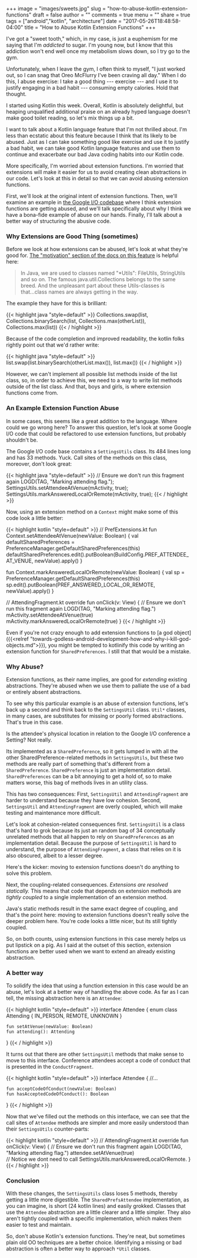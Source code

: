 +++
image = "images/sweets.jpg"
slug = "how-to-abuse-kotlin-extension-functions"
draft = false
author = ""
comments = true
menu = ""
share = true
tags = ["android","kotlin", "architecture"]
date = "2017-05-26T18:48:58-04:00"
title = "How to Abuse Kotlin Extension Functions"
+++

I've got a "sweet tooth," which, in my case, is just a euphemism for me saying that I'm *addicted* to sugar. I'm young now, but I know that this addiction won't end well once my metabolism slows down, so I try go to the gym. 

Unfortunately, when I leave the gym, I often think to myself, "I just worked out, so I can snag that Oreo McFlurry I've been craving all day." When I do this, I abuse exercise: I take a good thing --- exercise --- and I use it to justify engaging in a bad habit --- consuming empty calories. Hold that thought.

I started using Kotlin this week. Overall, Kotlin is absolutely delightful, but heaping unqualified additional praise on an already hyped language doesn't make good toilet reading, so let's mix things up a bit.

I want to talk about a Kotlin language feature that I'm not thrilled about. I'm less than ecstatic about this feature because I think that its likely to be abused. Just as I can take something good like exercise and use it to justify a bad habit, we can take good Kotlin language features and use them to continue and exacerbate our bad Java coding habits into our Kotlin code.

More specifically, I'm worried about extension functions. I'm worried that extensions will make it easier for us to avoid creating clean abstractions in our code. Let's look at this in detail so that we can avoid abusing extension functions. 

First, we'll look at the original intent of extension functions. Then, we'll examine an example in [the Google I/O codebase](https://github.com/google/iosched) where I think extension functions are getting abused, and we'll talk specifically about why I think we have a bona-fide example of abuse on our hands. Finally, I'll talk about a better way of structuring the abusive code.

### Why Extensions are Good Thing (sometimes)

Before we look at how extensions can be abused, let's look at what they're good for. [The "motivation" section of the docs on this feature](https://kotlinlang.org/docs/reference/extensions.html#motivation) is helpful here:

>In Java, we are used to classes named "*Utils": FileUtils, StringUtils and so on. The famous java.util.Collections belongs to the same breed. And the unpleasant part about these Utils-classes is that...class names are always getting in the way.

The example they have for this is brilliant:

{{< highlight java "style=default" >}}
Collections.swap(list, 
                Collections.binarySearch(list, Collections.max(otherList)), 
                Collections.max(list))
{{< / highlight >}}

Because of the code completion and improved readability, the kotlin folks rightly point out that we'd rather write:

{{< highlight java "style=default" >}}
list.swap(list.binarySearch(otherList.max()), list.max())
{{< / highlight >}}

However, we can't implement all possible list methods inside of the list class, so, in order to achieve this, we need to a way to write list methods outside of the list class. And that, boys and girls, is where extension functions come from.

### An Example Extension Function Abuse

In some cases, this seems like a great addition to the language. Where could we go wrong here? To answer this question, let's look at some Google I/O code that could be refactored to use extension functions, but probably shouldn't be.

The Google I/O code base contains a `SettingsUtils` class. Its 484 lines long and has 33 methods. Yuck. Call sites of the methods on this class, moreover, don't look great:

{{< highlight java "style=default" >}}
// Ensure we don't run this fragment again
LOGD(TAG, "Marking attending flag.");
SettingsUtils.setAttendeeAtVenue(mActivity, true);
SettingsUtils.markAnsweredLocalOrRemote(mActivity, true);
{{< / highlight >}}

Now, using an extension method on a `Context` might make some of this code look a little better:

{{< highlight kotlin "style=default" >}}
// PrefExtensions.kt
fun Context.setAttendeeAtVenue(newValue: Boolean) {
    val defaultSharedPreferences = PreferenceManager.getDefaultSharedPreferences(this)
    defaultSharedPreferences.edit().putBoolean(BuildConfig.PREF_ATTENDEE_AT_VENUE, newValue).apply()
}

fun Context.markAnsweredLocalOrRemote(newValue: Boolean) {
    val sp = PreferenceManager.getDefaultSharedPreferences(this)
    sp.edit().putBoolean(PREF_ANSWERED_LOCAL_OR_REMOTE, newValue).apply()
}

// AttendingFragment.kt
override fun onClick(v: View) {
    // Ensure we don't run this fragment again
    LOGD(TAG, "Marking attending flag.")
    mActivity.setAttendeeAtVenue(true)
    mActivity.markAnsweredLocalOrRemote(true)
}
{{< / highlight >}}

Even if you're not crazy enough to add extension functions to [a god object]({{<relref "towards-godless-android-development-how-and-why-i-kill-god-objects.md">}}), you might be tempted to kotlinify this code by writing an extension function for `SharedPreferences`. I still that that would be a mistake.

### Why Abuse?

Extension functions, as their name implies, are good for *extending* existing abstractions. They're abused when we use them to palliate the use of a bad or entirely absent abstractions.

To see why this particular example is an abuse of extension functions, let's back up a second and think back to the `SettingsUtil` class. `Util*` classes, in many cases, are substitutes for missing or poorly formed abstractions. That's true in this case. 

Is the attendee's physical location in relation to the Google I/O conference a Setting? Not really. 

Its implemented as a `SharedPreference`, so it gets lumped in with all the other SharedPreference-related methods in `SettingsUtils`, but these two methods are really part of something that's different from a `SharedPreference`. `SharedPreference` is just an implementation detail. `SharedPreferences` can be a bit annoying to get a hold of, so to make matters worse, this bag of methods lives in an utility class.

This has two consequences: First, `SettingsUtil` and `AttendingFragment` are harder to understand because they have low cohesion. Second, `SettingsUtil` and `AttendingFragment` are overly coupled, which will make testing and maintenance more difficult.

Let's look at cohesion-related consequences first. `SettingsUtil` is a class that's hard to grok because its just an random bag of 34 conceptually unrelated methods that all happen to rely on `SharedPreferences` as an implementation detail. Because the purpose of `SettingsUtil` is hard to understand, the purpose of `AttendingFragment`, a class that relies on it is also obscured, albeit to a lesser degree. 

Here's the kicker: moving to extension functions doesn't do anything to solve this problem.

Next, the coupling-related consequences. *Extensions are resolved statically.* This means that code that depends on extension methods are *tightly coupled* to a single implementation of an extension method. 

Java's static methods result in the same exact degree of coupling, and that's the point here: moving to extension functions doesn't really solve the deeper problem here. You're code looks a little nicer, but its still tightly coupled.

So, on both counts, using extension functions in this case merely helps us put lipstick on a pig. As I said at the outset of this section, extension functions are better used when we want to extend an already existing abstraction.

### A better way

To solidify the idea that using a function extension in this case would be an abuse, let's look at a better way of handling the above code. As far as I can tell, the missing abstraction here is an `Attendee`:

{{< highlight kotlin "style=default" >}}
interface Attendee {
    enum class Attending {
        IN_PERSON,
        REMOTE,
        UNKNOWN
    }

    fun setAtVenue(newValue: Boolean)
    fun attending(): Attending
}
{{< / highlight >}}

It turns out that there are other `SettingsUtil` methods that make sense to move to this interface. Conference attendees accept a code of conduct that is presented in the `ConductFragment`.

{{< highlight kotlin "style=default" >}}
interface Attendee {
    //...

    fun acceptCodeOfConduct(newValue: Boolean)
    fun hasAcceptedCodeOfConduct(): Boolean
}
{{< / highlight >}}

Now that we've filled out the methods on this interface, we can see that the call sites of `Attendee` methods are simpler and more easily understood than their `SettingsUtils` counter-parts:

{{< highlight kotlin "style=default" >}}
// AttendingFragment.kt
override fun onClick(v: View) {
    // Ensure we don't run this fragment again
    LOGD(TAG, "Marking attending flag.")
    attendee.setAtVenue(true)    
    // Notice we dont need to call SettingsUtils.markAnsweredLocalOrRemote.
}
{{< / highlight >}}

### Conclusion

With these changes, the `SettingsUtils` class loses 5 methods, thereby getting a little more digestible. The `SharedPrefsAttendee` implementation, as you can imagine, is short (24 kotlin lines) and easily grokked. Classes that use the `Attendee` abstraction are a little clearer and a little simpler. They also aren't tightly coupled with a specific implementation, which makes them easier to test and maintain.

So, don't abuse Kotlin's extension functions. They're neat, but sometimes plain old OO techniques are a better choice. Identifying a missing or bad abstraction is often a better way to approach `*Util` classes.